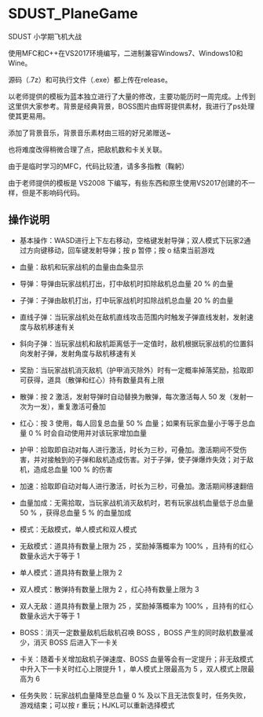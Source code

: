 # SDUST_PlaneGame
SDUST 小学期飞机大战

使用MFC和C++在VS2017环境编写，二进制兼容Windows7、Windows10和Wine。

源码（.7z）和可执行文件（.exe）都上传在release。

以老师提供的模板为蓝本独立进行了大量的修改，主要功能历时一周完成。上传到这里供大家参考。背景是经典背景，BOSS图片由辉哥提供素材，我进行了ps处理使其更易用。

添加了背景音乐，背景音乐素材由三班的好兄弟赠送~

也将难度改得稍微合理了点，把敌机数和卡关关联。

由于是临时学习的MFC，代码比较渣，请多多指教（鞠躬）

由于老师提供的模板是 VS2008 下编写，有些东西和原生使用VS2017创建的不一样，但是不影响码代码。

## 操作说明

+ 基本操作：WASD进行上下左右移动，空格键发射导弹；双人模式下玩家2通过方向键移动，回车键发射导弹；按 p 暂停；按 o 结束当前游戏

+ 血量：敌机和玩家战机的血量由血条显示
+ 导弹：导弹由玩家战机打出，打中敌机时扣除敌机总血量 20 % 的血量
+ 子弹：子弹由敌机打出，打中玩家战机时扣除战机总血量 20 % 的血量
+ 直线子弹：当玩家战机处在敌机直线攻击范围内时触发子弹直线发射，发射速度与敌机移速有关
+ 斜向子弹：当玩家战机和敌机距离低于一定值时，敌机根据玩家战机的位置斜向发射子弹，发射角度与敌机移速有关

+ 奖励：当玩家战机消灭敌机（护甲消灭除外）时有一定概率掉落奖励，拾取即可获得，道具（散弹和红心）持有数量具有上限
+ 散弹：按 2 激活，发射导弹时自动替换为散弹，每次激活每人 50 发（发射一次为一发），重复激活可叠加
+ 红心：按 3 使用，每人回复总血量 50 % 血量；如果有玩家血量小于等于总血量 0 % 时会自动使用并对该玩家增加血量
+ 护甲：拾取即自动对每人进行激活，时长为三秒，可叠加。激活期间不受伤害，并对接触到的子弹和敌机造成伤害。对于子弹，使子弹爆炸失效；对于敌机，造成总血量 100 % 的伤害
+ 加速：拾取即自动对每人进行激活，时长为三秒，可叠加。激活期间移速翻倍
+ 血量加成：无需拾取，当玩家战机消灭敌机时，若有玩家战机血量低于总血量 50 % ，获得总血量 5 % 的血量加成

+ 模式：无敌模式，单人模式和双人模式
+ 无敌模式：道具持有数量上限为 25 ，奖励掉落概率为 100% ，且持有的红心数量永远大于等于 1
+ 单人模式：道具持有数量上限为 2
+ 双人模式：散弹持有数量上限为 2 ，红心持有数量上限为 3
+ 双人无敌：道具持有数量上限为 25 ，奖励掉落概率为 100% ，且持有的红心数量永远大于等于 1

+ BOSS：消灭一定数量敌机后敌机召唤 BOSS ，BOSS 产生的同时敌机数量减少，消灭 BOSS 后进入下一卡关
+ 卡关：随着卡关增加敌机子弹速度、BOSS 血量等会有一定提升；非无敌模式中升入下一卡关时红心上限提升 1 ，单人模式上限最高为 5 ，双人模式上限最高为 6
+ 任务失败：玩家战机血量降至总血量 0 % 及以下且无法恢复时，任务失败，游戏结束；可以按 r 重玩；HJKL可以重新选择模式
